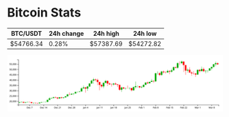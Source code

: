 # Bitcoin Stats

BTC/USDT|24h change|24h high|24h low|
|---|---|---|---|
|$54766.34|0.28%|$57387.69|$54272.82|

<img src="./chart.svg">
